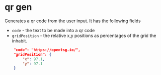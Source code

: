 # qr gen

Generates a qr code from the user input.
It has the following fields

- `code` - the text to be made into a qr code
- `gridPosition` - the relative x,y positions as percentages
of the grid the inhabit.

```json
    "code": "https://opentsg.io/",
    "gridPosition": {
        "x": 97.1,
        "y": 97.1
    }
```
